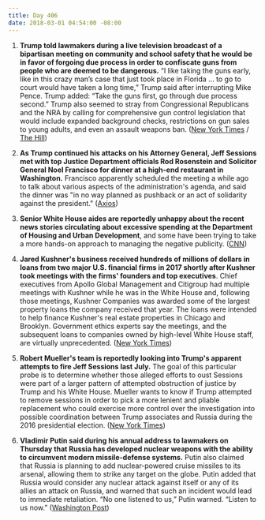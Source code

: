 ```yaml
---
title: Day 406
date: 2018-03-01 04:54:00 -08:00
---
```


1. **Trump told lawmakers during a live television broadcast of a bipartisan meeting on community and school safety that he would be in favor of forgoing due process in order to confiscate guns from people who are deemed to be dangerous.** “I like taking the guns early, like in this crazy man’s case that just took place in Florida ... to go to court would have taken a long time,” Trump said after interrupting Mike Pence. Trump added: “Take the guns first, go through due process second.” Trump also seemed to stray from Congressional Republicans and the NRA by calling for comprehensive gun control legislation that would include expanded background checks, restrictions on gun sales to young adults, and even an assault weapons ban. ([New York Times](https://www.nytimes.com/2018/02/28/us/politics/trump-gun-control.html) / [The Hill](http://thehill.com/homenews/administration/376097-trump-take-the-guns-first-go-through-due-process-second))

2. **As Trump continued his attacks on his Attorney General, Jeff Sessions met with top Justice Department officials Rod Rosenstein and Solicitor General Noel Francisco for dinner at a high-end restaurant in Washington.** Francisco apparently scheduled the meeting a while ago to talk about various aspects of the administration's agenda, and said the dinner was "in no way planned as pushback or an act of solidarity against the president." ([Axios](https://www.axios.com/scoop-jeff-sessions-dines-with-rod-rosenstein-1519865511-4afe726b-6642-4ca5-8ebf-e9f0600df79b.html))

3. **Senior White House aides are reportedly unhappy about the recent news stories circulating about excessive spending at the Department of Housing and Urban Development**, and some have been trying to take a more hands-on approach to managing the negative publicity. ([CNN](https://www.cnn.com/2018/02/28/politics/white-house-ben-carson-table-chair/index.html))

4. **Jared Kushner's business received hundreds of millions of dollars in loans from two major U.S. financial firms in 2017 shortly after Kushner took meetings with the firms' founders and top executives**. Chief executives from Apollo Global Management and Citigroup had multiple meetings with Kushner while he was in the White House and, following those meetings, Kushner Companies was awarded some of the largest property loans the company received that year. The loans were intended to help finance Kushner's real estate properties in Chicago and Brooklyn. Government ethics experts say the meetings, and the subsequent loans to companies owned by high-level White House staff, are virtually unprecedented. ([New York Times](https://www.nytimes.com/2018/02/28/business/jared-kushner-apollo-citigroup-loans.html))

5. **Robert Mueller's team is reportedly looking into Trump's apparent attempts to fire Jeff Sessions last July.** The goal of this particular probe is to determine whether those alleged efforts to oust Sessions were part of a larger pattern of attempted obstruction of justice by Trump and his White House. Mueller wants to know if Trump attempted to remove sessions in order to pick a more lenient and pliable replacement who could exercise more control over the investigation into possible coordination between Trump associates and Russia during the 2016 presidential election. ([New York Times](https://www.washingtonpost.com/world/national-security/mueller-investigation-examining-trumps-apparent-efforts-to-oust-sessions-in-july/2018/02/28/909cfa7c-1cd7-11e8-b2d9-08e748f892c0_story.html?utm_term=.4268ff54a396))

6. **Vladimir Putin said during his annual address to lawmakers on Thursday that Russia has developed nuclear weapons with the ability to circumvent modern missile-defense systems.** Putin also claimed that Russia is planning to add nuclear-powered cruise missiles to its arsenal, allowing them to strike any target on the globe. Putin added that Russia would consider any nuclear attack against itself or any of its allies an attack on Russia, and warned that such an incident would lead to immediate retaliation. “No one listened to us,” Putin warned. “Listen to us now.” ([Washington Post](https://www.washingtonpost.com/world/europe/putin-claims-russia-has-nuclear-arsenal-capable-of-avoiding-missile-defenses/2018/03/01/d2dcf522-1d3b-11e8-b2d9-08e748f892c0_story.html?utm_term=.885628478e4b))